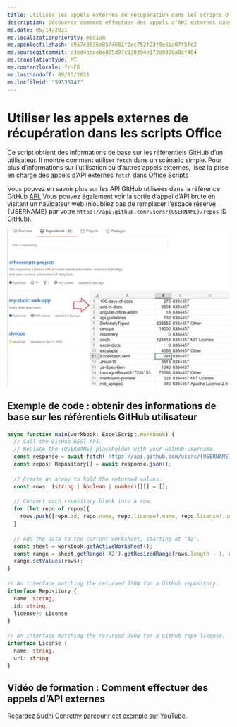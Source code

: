 ```yaml
---
title: Utiliser les appels externes de récupération dans les scripts Office
description: Découvrez comment effectuer des appels d’API externes dans Office scripts.
ms.date: 05/14/2021
ms.localizationpriority: medium
ms.openlocfilehash: d957e0536e8574681f2ec752f23f9e6ba07f5fd2
ms.sourcegitcommit: d3ed4bdeeba805d97c930394e172e8306a0cf484
ms.translationtype: MT
ms.contentlocale: fr-FR
ms.lasthandoff: 09/15/2021
ms.locfileid: "59335747"
---
```

# <a name="use-external-fetch-calls-in-office-scripts"></a>Utiliser les appels externes de récupération dans les scripts Office

Ce script obtient des informations de base sur les référentiels GitHub d’un utilisateur. Il montre comment utiliser `fetch` dans un scénario simple. Pour plus d’informations sur l’utilisation ou d’autres appels externes, lisez la prise en charge des appels d’API externes `fetch` [dans Office Scripts](../../develop/external-calls.md)

Vous pouvez en savoir plus sur les API GItHub utilisées dans la référence GitHub [API.](https://docs.github.com/rest/reference/repos#list-repositories-for-a-user) Vous pouvez également voir la sortie d’appel d’API brute en visitant un navigateur web (n’oubliez pas de remplacer l’espace réservé {USERNAME} par votre `https://api.github.com/users/{USERNAME}/repos` ID GitHub).

![Obtenir un exemple d’informations sur les référentiels](../../images/git.png)

## <a name="sample-code-get-basic-information-about-users-github-repositories"></a>Exemple de code : obtenir des informations de base sur les référentiels GitHub utilisateur

```TypeScript
async function main(workbook: ExcelScript.Workbook) {
  // Call the GitHub REST API.
  // Replace the {USERNAME} placeholder with your GitHub username.
  const response = await fetch('https://api.github.com/users/{USERNAME}/repos');
  const repos: Repository[] = await response.json();
  
  // Create an array to hold the returned values.
  const rows: (string | boolean | number)[][] = [];

  // Convert each repository block into a row.
  for (let repo of repos){ 
    rows.push([repo.id, repo.name, repo.license?.name, repo.license?.url])
  }

  // Add the data to the current worksheet, starting at "A2".
  const sheet = workbook.getActiveWorksheet();
  const range = sheet.getRange('A2').getResizedRange(rows.length - 1, rows[0].length - 1);
  range.setValues(rows);
}

// An interface matching the returned JSON for a GitHub repository.
interface Repository {
  name: string,
  id: string,
  license?: License 
}

// An interface matching the returned JSON for a GitHub repo license.
interface License {
  name: string,
  url: string
}
```

## <a name="training-video-how-to-make-external-api-calls"></a>Vidéo de formation : Comment effectuer des appels d’API externes

[Regardez Sudhi Genrethy parcourir cet exemple sur YouTube](https://youtu.be/fulP29J418E).
